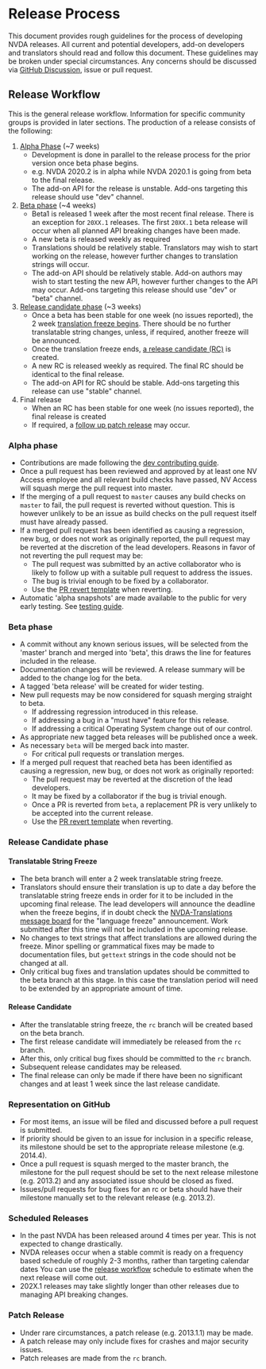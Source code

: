 # Release Process

This document provides rough guidelines for the process of developing NVDA releases.
All current and potential developers, add-on developers and translators should read and follow this document.
These guidelines may be broken under special circumstances.
Any concerns should be discussed via [GitHub Discussion](https://github.com/nvaccess/nvda/discussions), issue or pull request.

## Release Workflow

This is the general release workflow.
Information for specific community groups is provided in later sections.
The production of a release consists of the following:

1. [Alpha Phase](#alpha-phase) (~7 weeks)
   * Development is done in parallel to the release process for the prior version once beta phase begins.
   * e.g. NVDA 2020.2 is in alpha while NVDA 2020.1 is going from beta to the final release.
   * The add-on API for the release is unstable.
   Add-ons targeting this release should use "dev" channel.
1. [Beta phase](#beta-phase) (~4 weeks)
    * Beta1 is released 1 week after the most recent final release.
    There is an exception for `20XX.1` releases.
    The first `20XX.1` beta release will occur when all planned API breaking changes have been made.
    * A new beta is released weekly as required
    * Translations should be relatively stable.
    Translators may wish to start working on the release, however further changes to translation strings will occur.
    * The add-on API should be relatively stable.
    Add-on authors may wish to start testing the new API, however further changes to the API may occur.
    Add-ons targeting this release should use "dev" or "beta" channel.
1. [Release candidate phase](#Release-Candidate-phase) (~3 weeks)
    * Once a beta has been stable for one week (no issues reported), the 2 week [translation freeze begins](#translatable-string-freeze).
    There should be no further translatable string changes, unless, if required, another freeze will be announced.
    * Once the translation freeze ends, [a release candidate (RC)](#release-candidate) is created.
    * A new RC is released weekly as required.
    The final RC should be identical to the final release.
    * The add-on API for RC should be stable.
    Add-ons targeting this release can use "stable" channel.
1. Final release
    * When an RC has been stable for one week (no issues reported), the final release is created
    * If required, a [follow up patch release](#patch-release) may occur.

### Alpha phase

* Contributions are made following the [dev contributing guide](../dev/contributing.md).
* Once a pull request has been reviewed and approved by at least one NV Access employee and all relevant build checks have passed, NV Access will squash merge the pull request into master.
* If the merging of a pull request to `master` causes any build checks on `master` to fail, the pull request is reverted without question.
This is however unlikely to be an issue as build checks on the pull request itself must have already passed.
* If a merged pull request has been identified as causing a regression, new bug, or does not work as originally reported, the pull request may be reverted at the discretion of the lead developers.
Reasons in favor of not reverting the pull request may be:
  * The pull request was submitted by an active collaborator who is likely to follow up with a suitable pull request to address the issues.
  * The bug is trivial enough to be fixed by a collaborator.
  * Use the [PR revert template](../../.github/PULL_REQUEST_TEMPLATE/revert.md) when reverting.
* Automatic 'alpha snapshots' are made available to the public for very early testing. See [testing guide](../testing/contributing.md).

### Beta phase

* A commit without any known serious issues, will be selected from the 'master' branch and merged into 'beta', this draws the line for features included in the release.
* Documentation changes will be reviewed. A release summary will be added to the change log for the beta.
* A tagged 'beta release' will be created for wider testing.
* New pull requests may be now considered for squash merging straight to beta.
  * If addressing regression introduced in this release.
  * If addressing a bug in a "must have" feature for this release.
  * If addressing a critical Operating System change out of our control.
* As appropriate new tagged beta releases will be published once a week.
* As necessary `beta` will be merged back into master.
  * For critical pull requests or translation merges.
* If a merged pull request that reached beta has been identified as causing a regression, new bug, or does not work as originally reported:
  * The pull request may be reverted at the discretion of the lead developers.
  * It may be fixed by a collaborator if the bug is trivial enough.
  * Once a PR is reverted from `beta`, a replacement PR is very unlikely to be accepted into the current release.
  * Use the [PR revert template](../../.github/PULL_REQUEST_TEMPLATE/revert.md) when reverting.

### Release Candidate phase

#### Translatable String Freeze

* The beta branch will enter a 2 week translatable string freeze.
* Translators should ensure their translation is up to date a day before the translatable string freeze ends in order for it to be included in the upcoming final release.
The lead developers will announce the deadline when the freeze begins, if in doubt check the [NVDA-Translations message board](https://groups.io/g/nvda-translations/) for the "language freeze" announcement.
Work submitted after this time will not be included in the upcoming release.
* No changes to text strings that affect translations are allowed during the freeze. Minor spelling or grammatical fixes may be made to documentation files, but `gettext` strings in the code should not be changed at all.
* Only critical bug fixes and translation updates should be committed to the beta branch at this stage.
In this case the translation period will need to be extended by an appropriate amount of time.

#### Release Candidate

* After the translatable string freeze, the `rc` branch will be created based on the beta branch.
* The first release candidate will immediately be released from the `rc` branch.
* After this, only critical bug fixes should be committed to the `rc` branch.
* Subsequent release candidates may be released.
* The final release can only be made if there have been no significant changes and at least 1 week since the last release candidate.

### Representation on GitHub

* For most items, an issue will be filed and discussed before a pull request is submitted.
* If priority should be given to an issue for inclusion in a specific release, its milestone should be set to the appropriate release milestone (e.g. 2014.4).
* Once a pull request is squash merged to the master branch, the milestone for the pull request should be set to the next release milestone (e.g. 2013.2) and any associated issue should be closed as fixed.
* Issues/pull requests for bug fixes for an rc or beta should have their milestone manually set to the relevant release (e.g. 2013.2).

### Scheduled Releases

* In the past NVDA has been released around 4 times per year.
This is not expected to change drastically.
* NVDA releases occur when a stable commit is ready on a frequency based schedule of roughly 2-3 months, rather than targeting calendar dates
You can use the [release workflow](#release-workflow) schedule to estimate when the next release will come out.
* 202X.1 releases may take slightly longer than other releases due to managing API breaking changes.

### Patch Release

* Under rare circumstances, a patch release (e.g. 2013.1.1) may be made.
* A patch release may only include fixes for crashes and major security issues.
* Patch releases are made from the `rc` branch.
